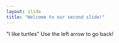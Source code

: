 ```yaml
---
layout: slide
title: "Welcome to our second slide!"
---
```

"I like turtles"
Use the left arrow to go back!
